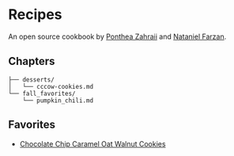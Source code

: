 # Recipes

An open source cookbook by [Ponthea Zahraii](https://github.com/pontheazahraii) and [Nataniel Farzan](https://github.com/natanielf).

## Chapters

```
├── desserts/
│   └── cccow-cookies.md
└── fall_favorites/
    └── pumpkin_chili.md
```

## Favorites

- [Chocolate Chip Caramel Oat Walnut Cookies](./desserts/cccow-cookies.md)
